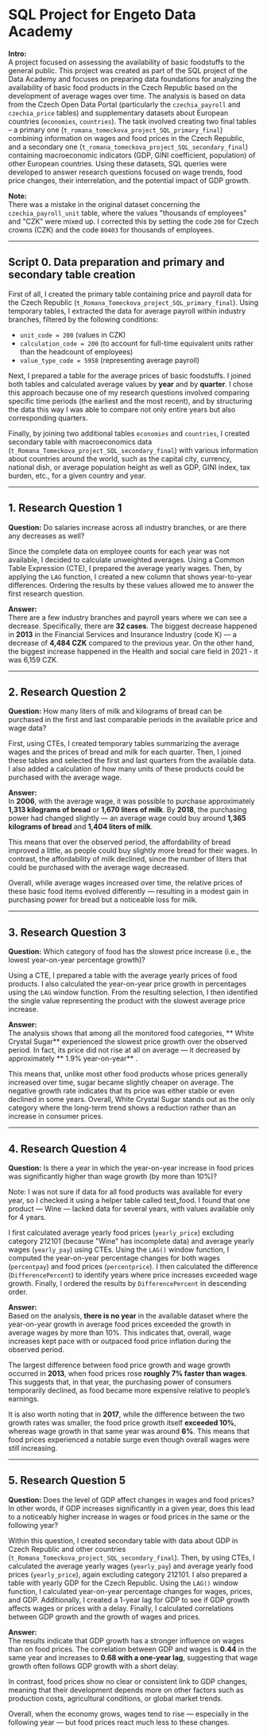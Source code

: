 # SQL Project for Engeto Data Academy

**Intro:**  
A project focused on assessing the availability of basic foodstuffs to the general public.
This project was created as part of the SQL project of the Data Academy and focuses on preparing data foundations for analyzing the availability of basic food products in the Czech Republic based on the development of average wages over time. The analysis is based on data from the Czech Open Data Portal (particularly the `czechia_payroll` and `czechia_price` tables) and supplementary datasets about European countries (`economies`, `countries`). The task involved creating two final tables – a primary one (`t_romana_tomeckova_project_SQL_primary_final`) combining information on wages and food prices in the Czech Republic, and a secondary one (`t_romana_tomeckova_project_SQL_secondary_final`) containing macroeconomic indicators (GDP, GINI coefficient, population) of other European countries. Using these datasets, SQL queries were developed to answer research questions focused on wage trends, food price changes, their interrelation, and the potential impact of GDP growth. 

**Note:**  
There was a mistake in the original dataset concerning the `czechia_payroll_unit` table, where the values "thousands of employees" and "CZK" were mixed up. I corrected this by setting the code `200` for Czech crowns (CZK) and the code `80403` for thousands of employees.

---

## Script 0. Data preparation and primary and secondary table creation

First of all, I created the primary table containing price and payroll data for the Czech Republic (`t_Romana_Tomeckova_project_SQL_primary_final`). Using temporary tables, I extracted the data for average payroll within industry branches, filtered by the following conditions: 

- `unit_code = 200` (values in CZK)  
- `calculation_code = 200` (to account for full-time equivalent units rather than the headcount of employees)  
- `value_type_code = 5958` (representing average payroll)  

Next, I prepared a table for the average prices of basic foodstuffs. I joined both tables and calculated average values by **year** and by **quarter**. I chose this approach because one of my research questions involved comparing specific time periods (the earliest and the most recent), and by structuring the data this way I was able to compare not only entire years but also corresponding quarters.

Finally, by joining two additional tables `economies` and `countries`, I created secondary table with macroeconomics data (`t_Romana_Tomeckova_project_SQL_secondary_final`) with various information about countries around the world, such as the capital city, currency, national dish, or average population height as well as GDP, GINI index, tax burden, etc., for a given country and year.

---

## 1. Research Question 1

**Question:** Do salaries increase across all industry branches, or are there any decreases as well?

Since the complete data on employee counts for each year was not available, I decided to calculate unweighted averages. Using a Common Table Expression (CTE), I prepared the average yearly wages. Then, by applying the `LAG` function, I created a new column that shows year-to-year differences. Ordering the results by these values allowed me to answer the first research question.

**Answer:**  
There are a few industry branches and payroll years where we can see a decrease. Specifically, there are **32 cases**. The biggest decrease happened in **2013** in the Financial Services and Insurance Industry (code K) — a decrease of **4,484 CZK** compared to the previous year. On the other hand, the biggest increase happened in the Health and social care field in 2021 - it was 6,159 CZK.

---

## 2. Research Question 2

**Question:** How many liters of milk and kilograms of bread can be purchased in the first and last comparable periods in the available price and wage data?

First, using CTEs, I created temporary tables summarizing the average wages and the prices of bread and milk for each quarter. Then, I joined these tables and selected the first and last quarters from the available data. I also added a calculation of how many units of these products could be purchased with the average wage.

**Answer:**  
In **2006**, with the average wage, it was possible to purchase approximately **1,313 kilograms of bread** or **1,670 liters of milk**. By **2018**, the purchasing power had changed slightly — an average wage could buy around **1,365 kilograms of bread** and **1,404 liters of milk**.

This means that over the observed period, the affordability of bread improved a little, as people could buy slightly more bread for their wages. In contrast, the affordability of milk declined, since the number of liters that could be purchased with the average wage decreased.

Overall, while average wages increased over time, the relative prices of these basic food items evolved differently — resulting in a modest gain in purchasing power for bread but a noticeable loss for milk.

---

## 3. Research Question 3

**Question:** Which category of food has the slowest price increase (i.e., the lowest year-on-year percentage growth)?

Using a CTE, I prepared a table with the average yearly prices of food products. I also calculated the year-on-year price growth in percentages using the `LAG` window function. From the resulting selection, I then identified the single value representing the product with the slowest average price increase.

**Answer:**  
The analysis shows that among all the monitored food categories, ** White Crystal Sugar**  experienced the slowest price growth over the observed period. In fact, its price did not rise at all on average — it decreased by approximately ** 1.9% year-on-year** .

This means that, unlike most other food products whose prices generally increased over time, sugar became slightly cheaper on average. The negative growth rate indicates that its price was either stable or even declined in some years. Overall, White Crystal Sugar stands out as the only category where the long-term trend shows a reduction rather than an increase in consumer prices.

---

## 4. Research Question 4

**Question:** Is there a year in which the year-on-year increase in food prices was significantly higher than wage growth (by more than 10%)?

Note: I was not sure if data for all food products was available for every year, so I checked it using a helper table called test_food. I found that one product — Wine — lacked data for several years, with values available only for 4 years.

I first calculated average yearly food prices (`yearly_price`) excluding category 212101 (because "Wine" has incomplete data) and average yearly wages (`yearly_pay`) using CTEs. Using the `LAG()` window function, I computed the year-on-year percentage changes for both wages (`percentpay`) and food prices (`percentprice`). I then calculated the difference (`DifferencePercent`) to identify years where price increases exceeded wage growth. Finally, I ordered the results by `DifferencePercent` in descending order.

**Answer:**  
Based on the analysis, **there is no year** in the available dataset where the year-on-year growth in average food prices exceeded the growth in average wages by more than 10%. This indicates that, overall, wage increases kept pace with or outpaced food price inflation during the observed period.

The largest difference between food price growth and wage growth occurred in **2013**, when food prices rose **roughly 7% faster than wages**. This suggests that, in that year, the purchasing power of consumers temporarily declined, as food became more expensive relative to people’s earnings.

It is also worth noting that in **2017**, while the difference between the two growth rates was smaller, the food price growth itself **exceeded 10%**, whereas wage growth in that same year was around **6%**. This means that food prices experienced a notable surge even though overall wages were still increasing.

---

## 5. Research Question 5

**Question:** Does the level of GDP affect changes in wages and food prices? In other words, if GDP increases significantly in a given year, does this lead to a noticeably higher increase in wages or food prices in the same or the following year?

Within this question, I created secondary table with data about GDP in Czech Republic and other countries (`t_Romana_Tomeckova_project_SQL_secondary_final`). Then, by using CTEs, I calculated the average yearly wages (`yearly_pay`) and average yearly food prices (`yearly_price`), again excluding category 212101. I also prepared a table with yearly GDP for the Czech Republic. Using the `LAG()` window function, I calculated year-on-year percentage changes for wages, prices, and GDP. Additionally, I created a 1-year lag for GDP to see if GDP growth affects wages or prices with a delay. Finally, I calculated correlations between GDP growth and the growth of wages and prices.

**Answer:**  
The results indicate that GDP growth has a stronger influence on wages than on food prices. The correlation between GDP and wages is **0.44** in the same year and increases to **0.68 with a one-year lag**, suggesting that wage growth often follows GDP growth with a short delay.

In contrast, food prices show no clear or consistent link to GDP changes, meaning that their development depends more on other factors such as production costs, agricultural conditions, or global market trends.

Overall, when the economy grows, wages tend to rise — especially in the following year — but food prices react much less to these changes.
